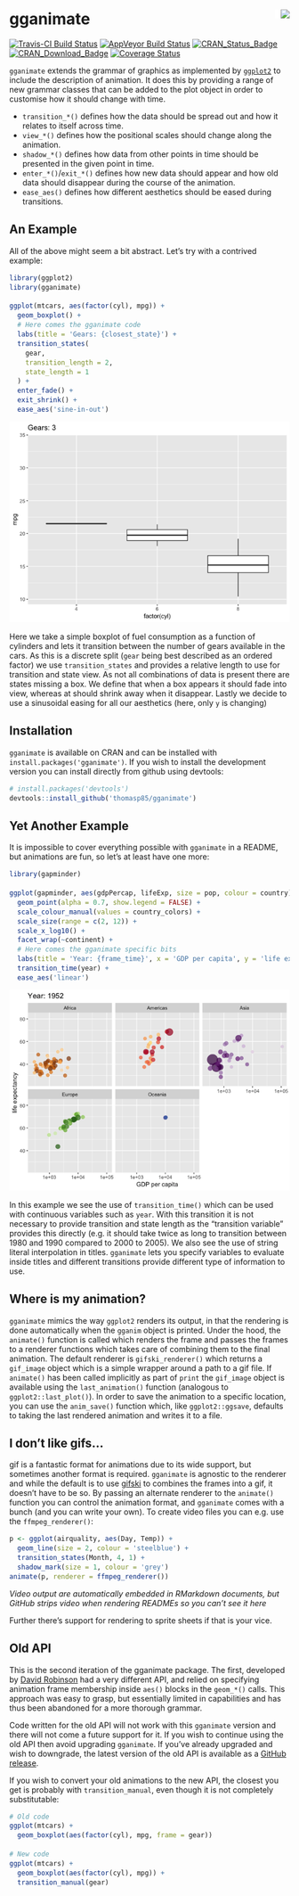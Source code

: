 
<!-- README.md is generated from README.Rmd. Please edit that file -->

# gganimate <img src="man/figures/logo.png" align="right" style="padding-left:10px;background-color:white;" />

[![Travis-CI Build
Status](https://travis-ci.org/thomasp85/gganimate.svg?branch=master)](https://travis-ci.org/thomasp85/gganimate)
[![AppVeyor Build
Status](https://ci.appveyor.com/api/projects/status/github/thomasp85/gganimate?branch=master&svg=true)](https://ci.appveyor.com/project/thomasp85/gganimate)
[![CRAN\_Status\_Badge](http://www.r-pkg.org/badges/version-ago/gganimate)](https://cran.r-project.org/package=gganimate)
[![CRAN\_Download\_Badge](http://cranlogs.r-pkg.org/badges/gganimate)](https://cran.r-project.org/package=gganimate)
[![Coverage
Status](https://img.shields.io/codecov/c/github/thomasp85/gganimate/master.svg)](https://codecov.io/github/thomasp85/gganimate?branch=master)

`gganimate` extends the grammar of graphics as implemented by
[`ggplot2`](https://github.com/tidyverse/ggplot2) to include the
description of animation. It does this by providing a range of new
grammar classes that can be added to the plot object in order to
customise how it should change with time.

  - `transition_*()` defines how the data should be spread out and how
    it relates to itself across time.
  - `view_*()` defines how the positional scales should change along the
    animation.
  - `shadow_*()` defines how data from other points in time should be
    presented in the given point in time.
  - `enter_*()`/`exit_*()` defines how new data should appear and how
    old data should disappear during the course of the animation.
  - `ease_aes()` defines how different aesthetics should be eased during
    transitions.

## An Example

All of the above might seem a bit abstract. Let’s try with a contrived
example:

``` r
library(ggplot2)
library(gganimate)

ggplot(mtcars, aes(factor(cyl), mpg)) + 
  geom_boxplot() + 
  # Here comes the gganimate code
  labs(title = 'Gears: {closest_state}') +
  transition_states(
    gear,
    transition_length = 2,
    state_length = 1
  ) +
  enter_fade() + 
  exit_shrink() +
  ease_aes('sine-in-out')
```

![](man/figures/README-example_mtcars-1.gif)<!-- -->

Here we take a simple boxplot of fuel consumption as a function of
cylinders and lets it transition between the number of gears available
in the cars. As this is a discrete split (`gear` being best described as
an ordered factor) we use `transition_states` and provides a relative
length to use for transition and state view. As not all combinations of
data is present there are states missing a box. We define that when a
box appears it should fade into view, whereas at should shrink away when
it disappear. Lastly we decide to use a sinusoidal easing for all our
aesthetics (here, only `y` is changing)

## Installation

`gganimate` is available on CRAN and can be installed with
`install.packages('gganimate')`. If you wish to install the development
version you can install directly from github using devtools:

``` r
# install.packages('devtools')
devtools::install_github('thomasp85/gganimate')
```

## Yet Another Example

It is impossible to cover everything possible with `gganimate` in a
README, but animations are fun, so let’s at least have one more:

``` r
library(gapminder)

ggplot(gapminder, aes(gdpPercap, lifeExp, size = pop, colour = country)) +
  geom_point(alpha = 0.7, show.legend = FALSE) +
  scale_colour_manual(values = country_colors) +
  scale_size(range = c(2, 12)) +
  scale_x_log10() +
  facet_wrap(~continent) +
  # Here comes the gganimate specific bits
  labs(title = 'Year: {frame_time}', x = 'GDP per capita', y = 'life expectancy') +
  transition_time(year) +
  ease_aes('linear')
```

![](man/figures/README-example_gapminder-1.gif)<!-- -->

In this example we see the use of `transition_time()` which can be used
with continuous variables such as `year`. With this transition it is not
necessary to provide transition and state length as the “transition
variable” provides this directly (e.g. it should take twice as long to
transition between 1980 and 1990 compared to 2000 to 2005). We also see
the use of string literal interpolation in titles. `gganimate` lets you
specify variables to evaluate inside titles and different transitions
provide different type of information to use.

## Where is my animation?

`gganimate` mimics the way `ggplot2` renders its output, in that the
rendering is done automatically when the `gganim` object is printed.
Under the hood, the `animate()` function is called which renders the
frame and passes the frames to a renderer functions which takes care of
combining them to the final animation. The default renderer is
`gifski_renderer()` which returns a `gif_image` object which is a simple
wrapper around a path to a gif file. If `animate()` has been called
implicitly as part of `print` the `gif_image` object is available using
the `last_animation()` function (analogous to `ggplot2::last_plot()`).
In order to save the animation to a specific location, you can use the
`anim_save()` function which, like `ggplot2::ggsave`, defaults to taking
the last rendered animation and writes it to a file.

## I don’t like gifs…

gif is a fantastic format for animations due to its wide support, but
sometimes another format is required. `gganimate` is agnostic to the
renderer and while the default is to use
[gifski](https://github.com/r-rust/gifski) to combines the frames into a
gif, it doesn’t have to be so. By passing an alternate renderer to the
`animate()` function you can control the animation format, and
`gganimate` comes with a bunch (and you can write your own). To create
video files you can e.g. use the `ffmpeg_renderer()`:

``` r
p <- ggplot(airquality, aes(Day, Temp)) + 
  geom_line(size = 2, colour = 'steelblue') + 
  transition_states(Month, 4, 1) + 
  shadow_mark(size = 1, colour = 'grey')
animate(p, renderer = ffmpeg_renderer())
```

*Video output are automatically embedded in RMarkdown documents, but
GitHub strips video when rendering READMEs so you can’t see it here*

Further there’s support for rendering to sprite sheets if that is your
vice.

## Old API

This is the second iteration of the gganimate package. The first,
developed by [David Robinson](https://github.com/dgrtwo) had a very
different API, and relied on specifying animation frame membership
inside `aes()` blocks in the `geom_*()` calls. This approach was easy to
grasp, but essentially limited in capabilities and has thus been
abandoned for a more thorough grammar.

Code written for the old API will not work with this `gganimate` version
and there will not come a future support for it. If you wish to continue
using the old API then avoid upgrading `gganimate`. If you’ve already
upgraded and wish to downgrade, the latest version of the old API is
available as a [GitHub
release](https://github.com/thomasp85/gganimate/releases/tag/v0.1.1).

If you wish to convert your old animations to the new API, the closest
you get is probably with `transition_manual`, even though it is not
completely substitutable:

``` r
# Old code
ggplot(mtcars) + 
  geom_boxplot(aes(factor(cyl), mpg, frame = gear))

# New code
ggplot(mtcars) + 
  geom_boxplot(aes(factor(cyl), mpg)) + 
  transition_manual(gear)
```
